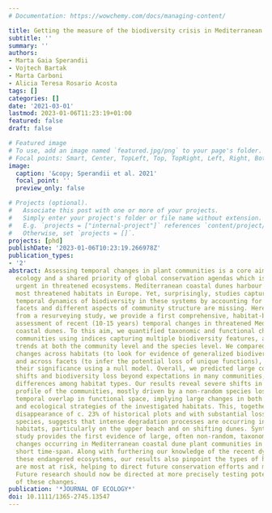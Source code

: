 ```yaml
---
# Documentation: https://wowchemy.com/docs/managing-content/

title: Getting the measure of the biodiversity crisis in Mediterranean coastal habitats
subtitle: ''
summary: ''
authors:
- Marta Gaia Sperandii
- Vojtech Bartak
- Marta Carboni
- Alicia Teresa Rosario Acosta
tags: []
categories: []
date: '2021-03-01'
lastmod: 2023-01-06T11:23:19+01:00
featured: false
draft: false

# Featured image
# To use, add an image named `featured.jpg/png` to your page's folder.
# Focal points: Smart, Center, TopLeft, Top, TopRight, Left, Right, BottomLeft, Bottom, BottomRight.
image:
  caption: '&copy; Sperandii et al. 2021'
  focal_point: ''
  preview_only: false

# Projects (optional).
#   Associate this post with one or more of your projects.
#   Simply enter your project's folder or file name without extension.
#   E.g. `projects = ["internal-project"]` references `content/project/deep-learning/index.md`.
#   Otherwise, set `projects = []`.
projects: [phd]
publishDate: '2023-01-06T10:23:19.266978Z'
publication_types:
- '2'
abstract: Assessing temporal changes in plant communities is a core aim of temporal
  ecology and a shared priority of global conservation agendas which is particularly
  urgent in threatened ecosystems. Mediterranean coastal dunes harbour some of the
  most threatened habitats in Europe. Yet, surprisingly, studies capturing the recent
  temporal dynamics of biodiversity in these systems by accounting for multiple diversity
  facets and different aspects of community structure are missing. Here, using data
  from a resurveying study, we provide a first comprehensive, habitat-based, multi-faceted
  assessment of recent (10-15 years) temporal changes in threatened Mediterranean
  coastal dunes. To this aim, we quantified taxonomic and functional changes in plant
  communities using indices capturing multiple biodiversity features, and we explored
  trends at both the community level and the species level. We compared observed biodiversity
  changes across habitats (to look for evidence of generalized biodiversity loss)
  and across facets (to infer the potential loss of unique functions), and tested
  their significance using a null model. Overall, we predicted large compositional
  shifts and biodiversity loss beyond expectations in many communities, although with
  differences among habitat types. Our results reveal severe shifts in the taxonomic
  profile of the communities, mostly driven by a non-random species loss, and little
  temporal overlap in functional space, implying large changes in both community structure
  and ecological strategies of the investigated habitats. This, together with the
  disappearance of c. 23% of historical plots and with substantial losses in focal
  species, suggests that intense degradation processes are occurring in coastal dune
  habitats, particularly on the upper beach and on shifting dunes. Synthesis. This
  study provides the first evidence of large, often non-random, taxonomic and functional
  changes occurring in Mediterranean coastal dune plant communities in a surprisingly
  short time-span. Along with furthering our knowledge of the recent dynamics affecting
  these endangered ecosystems, our results also pinpoint the types of habitats that
  are most at risk, helping to direct future conservation efforts and management.
  Future research should now be directed at more precisely testing potential drivers
  of these changes.
publication: '*JOURNAL OF ECOLOGY*'
doi: 10.1111/1365-2745.13547
---
```


